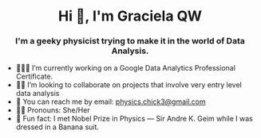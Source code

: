 <h1 align="center">Hi 👋, I'm Graciela QW</h1>


<h3 align="center">I'm a geeky physicist trying to make it in the world of Data Analysis.</h3>



- 👩🏻‍💻  I’m currently working on a Google Data Analytics Professional Certificate.
- 💪🏼  I’m looking to collaborate on projects that involve very entry level data analysis
- 📧  You can reach me by email: physics.chick3@gmail.com
- 👩🏻  Pronouns: She/Her
- 🍌  Fun fact: I met Nobel Prize in Physics — Sir Andre K. Geim while I was dressed in a Banana suit. 
